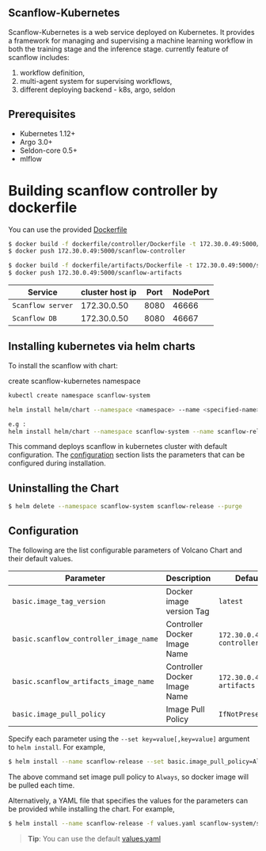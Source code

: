 ## Scanflow-Kubernetes 

Scanflow-Kubernetes is a web service deployed on Kubernetes. It provides a framework for managing and supervising a machine learning workflow in both the training stage and the inference stage. currently feature of scanflow includes:

1. workflow definition,
2. multi-agent system for supervising workflows,
3. different deploying backend - k8s, argo, seldon

## Prerequisites

- Kubernetes 1.12+ 
- Argo 3.0+
- Seldon-core 0.5+
- mlflow 

# Building scanflow controller by dockerfile

You can use the provided [Dockerfile](dockerfile/Dockerfile)

```bash
$ docker build -f dockerfile/controller/Dockerfile -t 172.30.0.49:5000/scanflow-controller .
$ docker push 172.30.0.49:5000/scanflow-controller

$ docker build -f dockerfile/artifacts/Dockerfile -t 172.30.0.49:5000/scanflow-artifacts .
$ docker push 172.30.0.49:5000/scanflow-artifacts
```

| Service|cluster host ip|Port|NodePort|
|----------------|-----------------|----------------|-------------|
|`Scanflow server`| 172.30.0.50 | 8080 | 46666 |
|`Scanflow DB`|  172.30.0.50 | 8080 | 46667 |

## Installing kubernetes via helm charts

To install the scanflow with chart:

create scanflow-kubernetes namespace

```bash
kubectl create namespace scanflow-system
```

```bash
helm install helm/chart --namespace <namespace> --name <specified-name>

e.g :
helm install helm/chart --namespace scanflow-system --name scanflow-release
```

This command deploys scanflow in kubernetes cluster with default configuration.  The [configuration](#configuration) section lists the parameters that can be configured during installation.


## Uninstalling the Chart

```bash
$ helm delete --namespace scanflow-system scanflow-release --purge
```

## Configuration

The following are the list configurable parameters of Volcano Chart and their default values.

| Parameter|Description|Default Value|
|----------------|-----------------|----------------------|
|`basic.image_tag_version`| Docker image version Tag | `latest`|
|`basic.scanflow_controller_image_name`|Controller Docker Image Name|`172.30.0.49/scanflow-controller`|
|`basic.scanflow_artifacts_image_name`|Controller Docker Image Name|`172.30.0.49/scanflow-artifacts`|
|`basic.image_pull_policy`|Image Pull Policy|`IfNotPresent`|

Specify each parameter using the `--set key=value[,key=value]` argument to `helm install`. For example,

```bash
$ helm install --name scanflow-release --set basic.image_pull_policy=Always scanflow-system/scanflow
```

The above command set image pull policy to `Always`, so docker image will be pulled each time.


Alternatively, a YAML file that specifies the values for the parameters can be provided while installing the chart. For example,

```bash
$ helm install --name scanflow-release -f values.yaml scanflow-system/scanflow
```

> **Tip**: You can use the default [values.yaml](helm/chart/values.yaml)
